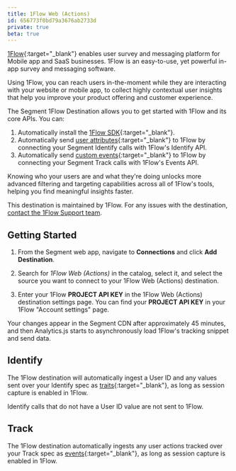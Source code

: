 ```yaml
---
title: 1Flow Web (Actions)
id: 656773f0bd79a3676ab2733d
private: true
beta: true
---
```


[1Flow](https://1flow.ai){:target="_blank"} enables user survey and messaging platform for Mobile app and SaaS businesses. 1Flow is an easy-to-use, yet powerful in-app survey and messaging software.

Using 1Flow, you can reach users in-the-moment while they are interacting with your website or mobile app, to collect highly contextual user insights that help you improve your product offering and customer experience.

The Segment 1Flow Destination allows you to get started with 1Flow and its core APIs. You can:
1. Automatically install the [1Flow SDK](https://docs.1flow.ai/install-sdk/javascript){:target="_blank"}.
2. Automatically send [user attributes](https://docs.1flow.ai/install-sdk/javascript#de21ec0a453d443b88ca4bc1b12dc6bf){:target="_blank"} to 1Flow by connecting your Segment Identify calls with 1Flow's Identify API.
3. Automatically send [custom events](https://docs.1flow.ai/install-sdk/javascript#d19201d97efa4ea4b81be6a351709332){:target="_blank"} to 1Flow by connecting your Segment Track calls with 1Flow's Events API.

Knowing who your users are and what they're doing unlocks more advanced filtering and targeting capabilities across all of 1Flow's tools, helping you find meaningful insights faster.

This destination is maintained by 1Flow. For any issues with the destination, [contact the 1Flow Support team](mailto:support@1flow.app).

## Getting Started

1. From the Segment web app, navigate to **Connections** and click **Add Destination**.

2. Search for *1Flow Web (Actions)* in the catalog, select it, and select the source you want to connect to your 1Flow Web (Actions) destination.

3. Enter your 1Flow **PROJECT API KEY** in the 1Flow Web (Actions) destination settings page. You can find your **PROJECT API KEY**  in your 1Flow "Account settings" page.

Your changes appear in the Segment CDN after approximately 45 minutes, and then Analytics.js starts to asynchronously load 1Flow's tracking snippet and send data.

## Identify

The 1Flow destination will automatically ingest a User ID and any values sent over your Identify spec as [traits](https://docs.1flow.ai/install-sdk/javascript#de21ec0a453d443b88ca4bc1b12dc6bf){:target="_blank"}, as long as session capture is enabled in 1Flow.

Identify calls that do not have a User ID value are not sent to 1Flow.

## Track

The 1Flow destination automatically ingests any user actions tracked over your Track spec as [events](https://docs.1flow.ai/install-sdk/javascript#d19201d97efa4ea4b81be6a351709332){:target="_blank"}, as long as session capture is enabled in 1Flow.

